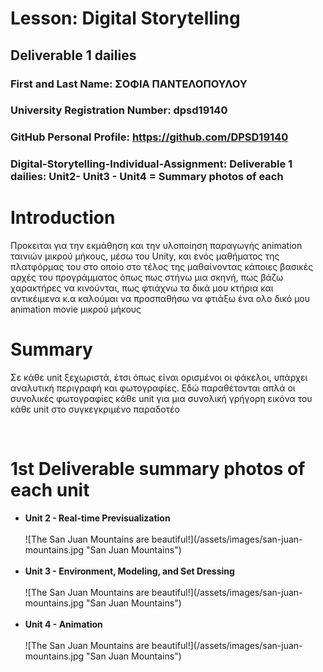 # Lesson: Digital Storytelling

## Deliverable 1 dailies

### First and Last Name: ΣΟΦΙΑ ΠΑΝΤΕΛΟΠΟΥΛΟΥ
### University Registration Number: dpsd19140
### GitHub Personal Profile: https://github.com/DPSD19140
### Digital-Storytelling-Individual-Assignment: Deliverable 1 dailies: Unit2- Unit3 - Unit4 = Summary photos of each 

# Introduction
<p> Προκειται για την εκμάθηση και την υλοποίηση παραγωγής animation ταινιών μικρού μήκους,
μέσω του Unity, και ενός μαθήματος της πλατφόρμας του στο οποίο στο τέλος της μαθαίνοντας κάποιες βασικές αρχές του προγράμματος όπως πως στήνω μια σκηνή, πως βάζω χαρακτήρες να κινούνται, πως φτιάχνω τα δικά μου κτήρια και αντικέιμενα κ.α καλούμαι να προσπαθήσω να φτιάξω ένα ολο δικό μου animation movie μικρού μήκους </p>


# Summary
<p> Σε κάθε unit ξεχωριστά, έτσι όπως είναι ορισμένοι οι φάκελοι, υπάρχει αναλυτική περιγραφή και φωτογραφίες.
Εδώ παραθέτονται απλά οι συνολικές φωτογραφίες κάθε unit για μια συνολική γρήγορη εικόνα του κάθε unit στο συγκεγκριμένο παραδοτέο</p>
<br>

# 1st Deliverable summary photos of each unit 

<ul>
<li> <strong> Unit 2 - Real-time Previsualization </strong></li>
  
<br>
  ![The San Juan Mountains are beautiful!](/assets/images/san-juan-mountains.jpg "San Juan Mountains")
  
<br>
<br>
<li> <strong> Unit 3 - Environment, Modeling, and Set Dressing </strong></li>
  
<br>
  ![The San Juan Mountains are beautiful!](/assets/images/san-juan-mountains.jpg "San Juan Mountains")
  
<br>
<br>
<li><strong> Unit 4 - Animation </strong></li>
  
<br>
  ![The San Juan Mountains are beautiful!](/assets/images/san-juan-mountains.jpg "San Juan Mountains")
  
<br>
<br>
</ul>



